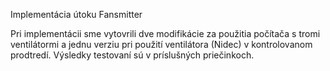 Implementácia útoku Fansmitter

Pri implementácii sme vytovrili dve modifikácie za použitia počítača s tromi ventilátormi a jednu verziu pri použití ventilátora (Nidec) v kontrolovanom prodtredí. Výsledky testovaní sú v príslušných priečinkoch.
